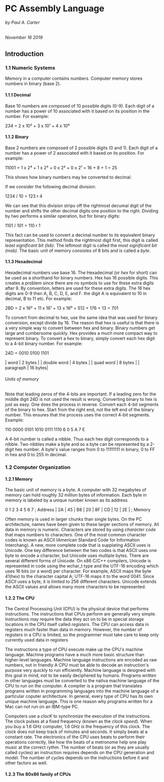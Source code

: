 # PC Assembly Language
###### by Paul A. Carter 
###### November 16 2019

## Introduction

### 1.1 Numeric Systems

Memory in a computer contains numbers. Computer memory stores numbers in binary (base 2).

#### 1.1.1 Decimal

Base 10 numbers are composed of 10 possible digits (0-9). Each digit of a number has a power of 10 associated
with it based on its position in the number. For example:

234 = 2 x 10² + 3 x 10¹ + 4 x 10⁰

#### 1.1.2 Binary

Base 2 numbers are composed of 2 possible digits (0 and 1). Each digit of a number has a power of 2 associated
with it based on its position. For example:

11001 = 1 x 2⁴ + 1 x 2³ + 0 x 2² + 0 x 2¹
      = 16 + 8 + 1
      = 25
      
This shows how binary numbers may be converted to decimal.

If we consider the following decimal division:

1234 / 10 = 123 *r* 4

We can see that this division strips off the rightmost decumal digit of the number and shifts the other decimal
digits one position to the right. Dividing by two performs a similar operation, but for binary digits:

1101 / 101 = 110 r 1

This fact can be used to convert a decimal number to its equivalent binary representation. This method finds
the rightmost digit first, this digit is called *least significant bit (lsb)*. The leftmost digit is called
the *most significant bit (msb)*. The basic unit of memory consistes of 8 bits and is called a *byte*.

#### 1.1.3 Hexadecimal

Hexadecimal numbers use base 16. The Hexadecimal (or *hex* for short) can be used as a shorthand for binary
numbers. Hex has 16 possible digits. This creates a problem since there are no symbols to use for these extra
digits after 9. By convention, letters are used for these extra digits. The 16 hex digits are 0-9 then A, B, C,
D, E, and F. the digit A is equivalent to 10 in decimal, B to 11 etc. For example:

2BD = 2 x 16² + 11 x 16¹ + 13 x 16⁰
    = 512 + 176 + 13
    = 701

To convert from decimal to hex, use the same idea that was used for binary conversion, except divide by 16.
The reason that hex is useful is that there is a very simple way to convert between hex and binary. Binary
numbers get large and cumbersome quickly. Hex provides a much more compact way to represent binary.
To convert a hex to binary, simply convert each hex digit to a 4-bit binary number. For example:

24D = 0010 0100 1101

| word        | 2 bytes |
| double word | 4 bytes |
| quad word   | 8 bytes |
| paragraph   | 16 bytes| 
###### Units of memory

Note that leading zeros of the 4-bits are important. If a leading zero for the middle digit 24D is not used
the result is wrong. Converting binary to hex is just as easy. One does the process in reverse. Convert each
4-bit segments of the binary to hex. Start from the right end, not the left end of the binary number. This
ensures that the process uses the correct 4-bit segments. Example:

110 0000 0101 1010 0111 1110
6     0    5    A    7    E

A 4-bit number is called a nibble. Thus each hex digit corresponds to a nibble. Two nibbles make a byte and so
a byte can be represented by a 2-digit hex number. A byte's value ranges from 0 to 11111111 in binary, 0 to FF
in hex and 0 to 255 in decimal.

### 1.2 Computer Organization

#### 1.2.1 Memory

The basic unit of memory is a byte. A computer with 32 megabytes of memory can hold roughly 32 million bytes
of information. Each byte in memory is labeled by a unique number known as its address

   0    1    2    3   4     5    6    7     ; Address
| 2A | 45 | B8 | 20 | 8F | CD | 12 | 2E |   ; Memory

Often memory is used in larger chunks than single bytes. On the PC architecture, names have been given to these
larger sections of memory. All data in memory is numeric. Characters are stored by using *character code* that maps
numbers to characters. One of the most common character codes is known as ASCII (American Standard Code for Information
Interchang). A new, more complete code that is supplating ASCII uses is Unicode. One key difference between the two
codes is that ASCII uses one byte to encode a character, but Unicode uses multiple bytes. There are several
different forms of Unicode. On x86 C/C++ compilers, Unicode is represented in code using the wchar_t type and
the UTF-16 encoding which uses 16 bits (or a word) per character. For example, ASCII maps the byte 41(hex) to the character
capital A; UTF-16 maps it to the word 0041. Since ASCII uses a byte, it is limited to 256 different characters. Unicode
extends the ASCII values and allows many more characters to be represented.

#### 1.2.2 The CPU

The Central Processing Unit (CPU) is the physical device that performs instructions. The instructions that
CPUs perform are generally very simple. Instructions may require the data they act on to be in special storage
locations in the CPU itself called *registers*. The CPU can access data in registers much faster than data in
memory. However, the number of registers in a CPU is limited, so the programmer must take care to keep only
currently used data in registers

The instructions a type of CPU execute make up the CPU's machine language. Machine programs have a much more basic
structure than higher-level languages. Machine language instructions are encoded as raw numbers, not in friendly
A CPU must be able to decode an instruction's purpose very quickly to run efficiently. Machine language is designed
with this goal in mind, not to be easily deciphered by humans. Programs written in other languages must be 
converted to the nativa machine language of the CPU to run on the computer. A compiler is a program that translates
programs written in programming languages into the machine language of a particular coputer architecture. In general,
every type of CPU has its own unique machine language. This is one reason why programs written for a Mac can not run
on an IBM-type PC.

Computers use a *clocK* to synchronize the execution of the instructions. The clock pulses at a fixed frequency
(known as the *clock speed*). When you buy a 1.6 GHz computer, 1.6 GHz is the frequency of this clock. The clock
does not keep track of minutes and seconds. It simply beats at a constant rate. The electronics of the CPU
uses beats to perform their operations correctly, like how the beats of a metronome help one play music at the correct
rythm. The number of beats (or as they are usually called cycles) an instruction requires depends on the CPU
generation and model. The number of cycles depends on the instructions before it and other factors as well.

#### 1.2.3 The 80x86 family of CPUs


